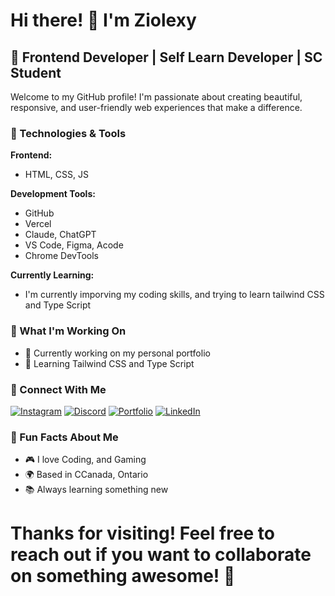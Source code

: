 # Hi there! 👋 I'm Ziolexy

## 🚀 Frontend Developer | Self Learn Developer | SC Student

Welcome to my GitHub profile! I'm passionate about creating beautiful, responsive, and user-friendly web experiences that make a difference.

### 🔧 Technologies & Tools

**Frontend:**
- HTML, CSS, JS
  
**Development Tools:**
- GitHub
- Vercel
- Claude, ChatGPT
- VS Code, Figma, Acode
- Chrome DevTools

**Currently Learning:**
- I'm currently imporving my coding skills, and trying to learn tailwind CSS and Type Script 
  

### 🎯 What I'm Working On

- 🔭 Currently working on my personal portfolio
- 🌱 Learning Tailwind CSS and Type Script


### 🤝 Connect With Me

[![Instagram](https://img.shields.io/badge/Instagram-%23E4405F.svg?style=for-the-badge&logo=Instagram&logoColor=white)](https://instagram.com/Taho4life)
[![Discord](https://img.shields.io/badge/Discord-%235865F2.svg?style=for-the-badge&logo=discord&logoColor=white)](https://discord.gg/ziolexy)
[![Portfolio](https://img.shields.io/badge/Portfolio-%23000000.svg?style=for-the-badge&logo=firefox&logoColor=#FF7139)](https://[your-portfolio-url].com)
[![LinkedIn](https://img.shields.io/badge/LinkedIn-%230077B5.svg?style=for-the-badge&logo=linkedin&logoColor=white)](https://linkedin.com/in/[YOUR-LINKEDIN])


### 🎵 Fun Facts About Me

- 🎮 I love Coding, and Gaming
- 🌍 Based in CCanada, Ontario
- 📚 Always learning something new

# Thanks for visiting! Feel free to reach out if you want to collaborate on something awesome! 🚀
